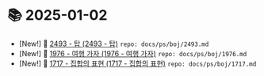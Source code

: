 # 📚 2025-01-02
- [New!] 📗 [2493 - 탑 (2493 - 탑)](https://til.qriosity.dev/featured/ps/boj/2493) `repo: docs/ps/boj/2493.md`
- [New!] 📗 [1976 - 여행 가자 (1976 - 여행 가자)](https://til.qriosity.dev/featured/ps/boj/1976) `repo: docs/ps/boj/1976.md`
- [New!] 📗 [1717 - 집합의 표현 (1717 - 집합의 표현)](https://til.qriosity.dev/featured/ps/boj/1717) `repo: docs/ps/boj/1717.md`
